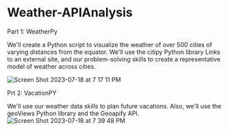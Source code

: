 # Weather-APIAnalysis


Part 1: WeatherPy

We'll create a Python script to visualize the weather of over 500 cities of varying distances from the equator. We'll use the citipy Python library Links to an external site, and our problem-solving skills to create a representative model of weather across cities.

![Screen Shot 2023-07-18 at 7 17 11 PM](https://github.com/kshirazi5/python-api-challenge/assets/116853144/fde45713-43a2-437c-8b7b-e46c40608580)

Prt 2: VacationPY

We'll use our weather data skills to plan future vacations. Also, we'll use the geoViews Python library and the Geoapify API.
![Screen Shot 2023-07-18 at 7 39 48 PM](https://github.com/kshirazi5/python-api-challenge/assets/116853144/c62b332d-628d-42ff-947a-6aa6237a070d)
